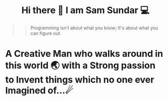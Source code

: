 <h1 align=center> Hi there 👋 I am Sam Sundar 💻 </h1>

>> Programming isn't about what you know; It's about what you can figure out.

# A Creative Man who walks around in this world 🌏 with a Strong passion to Invent things which no one ever Imagined of...☄



<!--
**SamSundar506/SamSundar506** is a ✨ _special_ ✨ repository because its `README.md` (this file) appears on your GitHub profile.

Here are some ideas to get you started:

- 🔭 I’m currently working on ...
- 🌱 I’m currently learning ...
- 👯 I’m looking to collaborate on ...
- 🤔 I’m looking for help with ...
- 💬 Ask me about ...
- 📫 How to reach me: ...
- 😄 Pronouns: ...
- ⚡ Fun fact: ...
-->
